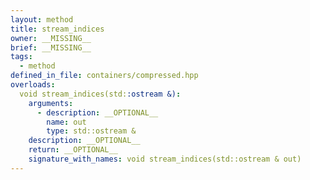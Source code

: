 ```yaml
---
layout: method
title: stream_indices
owner: __MISSING__
brief: __MISSING__
tags:
  - method
defined_in_file: containers/compressed.hpp
overloads:
  void stream_indices(std::ostream &):
    arguments:
      - description: __OPTIONAL__
        name: out
        type: std::ostream &
    description: __OPTIONAL__
    return: __OPTIONAL__
    signature_with_names: void stream_indices(std::ostream & out)
---
```

